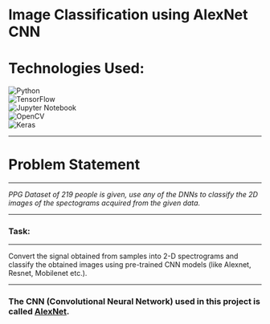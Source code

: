 # Image Classification using AlexNet CNN

# Technologies Used:
![Python](https://img.shields.io/badge/python-3670A0?style=for-the-badge&logo=python&logoColor=ffdd54) <br />
![TensorFlow](https://img.shields.io/badge/TensorFlow-%23FF6F00.svg?style=for-the-badge&logo=TensorFlow&logoColor=white)  <br />
![Jupyter Notebook](https://img.shields.io/badge/jupyter-%23FA0F00.svg?style=for-the-badge&logo=jupyter&logoColor=white) <br />
![OpenCV](https://img.shields.io/badge/opencv-%23white.svg?style=for-the-badge&logo=opencv&logoColor=white) <br />
![Keras](https://img.shields.io/badge/Keras-%23D00000.svg?style=for-the-badge&logo=Keras&logoColor=white) <hr />

<h1><b>Problem Statement</b></h1>
<hr />
<i>PPG Dataset of 219 people is given, use any of the DNNs to classify the 2D images of the spectograms acquired from the given data.</i>
<hr />
<h3>Task:</h3>
<hr />
Convert the signal obtained from samples into 2-D spectrograms and classify the obtained images using pre-trained CNN models (like Alexnet, Resnet, Mobilenet etc.).
<hr />

### The CNN (Convolutional Neural Network) used in this project is called <a href="https://proceedings.neurips.cc/paper/2012/file/c399862d3b9d6b76c8436e924a68c45b-Paper.pdf">AlexNet</a>.

